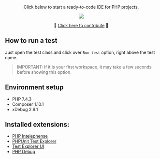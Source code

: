 <p align="center">Click below to start a ready-to-code IDE for PHP projects.</p>

<p align="center">
  <a href="https://gitpod.io/#https://github.com/db1group/php">
    <img src="https://img.shields.io/badge/Click-and%20code-blue?logo=data:image/png;base64,iVBORw0KGgoAAAANSUhEUgAAABAAAAAQCAYAAAAf8/9hAAABI0lEQVQ4T2NkIAH8T67+j66ckRj9v97cAGtkLV+Movz5tasMeA34/ebGzv8MDG7IumCGgDSDAE4DYLaiuxBkAEwzTgN+vb3xi+E/AytIQdZXFhQzJny7DOZ/SlqI2wXItiMbMOf5G4Yv/M/hBvJoBjLCvQAL4d+dsSg2wgwAaQYBrAbg0gzS8Oo/A4PM3Q9wQ2EGgGwHhwFy3KLbDlLw6/V1jJhmZGK5z63uq4QSiDXNHeC4rssMgMf31xITrMkEZjtWA5offAZrAkUV37x4DAOQNWNEI8w7YM1tQQwMErwoIY7NORixANJcqCYCVju3whse51LHN2BNdCgGgDSDFIbHp4DDo/8WJOpAgKAB2Jz3zDIAbBAuzRhhgG4IyAB8mkHqAfEChKXnwSewAAAAAElFTkSuQmCC"/>
  </a>
</div>

<p align="center">🎉 <a href="https://github.com/db1group/click-and-code/blob/master/CONTRIBUTING.md">Click here to contribute</a> 🥳</p>

## How to run a test

Just open the test class and click over `Run test` option, right above the test name.
>IMPORTANT: If it is your first workspace, it may take a few seconds before showing this option.

## Environment setup

* PHP 7.4.3
* Composer 1.10.1
* xDebug 2.9.1

## Installed extensions:

* [PHP Intelephense](https://marketplace.visualstudio.com/items?itemName=bmewburn.vscode-intelephense-client)
* [PHPUnit Test Explorer](https://marketplace.visualstudio.com/items?itemName=recca0120.vscode-phpunit)
* [Test Explorer UI](https://marketplace.visualstudio.com/items?itemName=hbenl.vscode-test-explorer)
* [PHP Debug](https://marketplace.visualstudio.com/items?itemName=felixfbecker.php-debug)
